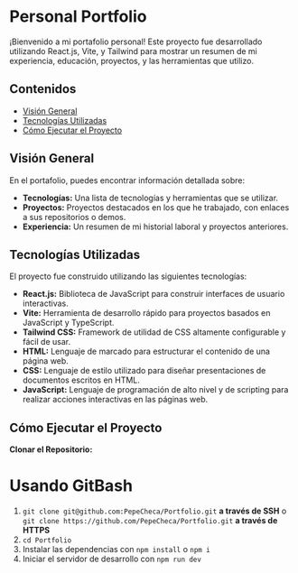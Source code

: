# Personal Portfolio

¡Bienvenido a mi portafolio personal! Este proyecto fue desarrollado utilizando React.js, Vite, y Tailwind para mostrar un resumen de mi experiencia, educación, proyectos, y las herramientas que utilizo.

## Contenidos

- [Visión General](#visión-general)
- [Tecnologías Utilizadas](#tecnologías-utilizadas)
- [Cómo Ejecutar el Proyecto](#cómo-ejecutar-el-proyecto)

## Visión General

En el portafolio, puedes encontrar información detallada sobre:

- **Tecnologías:** Una lista de tecnologías y herramientas que se utilizar.
- **Proyectos:** Proyectos destacados en los que he trabajado, con enlaces a sus repositorios o demos.
- **Experiencia:** Un resumen de mi historial laboral y proyectos anteriores.

## Tecnologías Utilizadas

El proyecto fue construido utilizando las siguientes tecnologías:

- **React.js:** Biblioteca de JavaScript para construir interfaces de usuario interactivas.
- **Vite:** Herramienta de desarrollo rápido para proyectos basados en JavaScript y TypeScript.
- **Tailwind CSS:** Framework de utilidad de CSS altamente configurable y fácil de usar.
- **HTML:** Lenguaje de marcado para estructurar el contenido de una página web.
- **CSS:** Lenguaje de estilo utilizado para diseñar presentaciones de documentos escritos en HTML.
- **JavaScript:** Lenguaje de programación de alto nivel y de scripting para realizar acciones interactivas en las páginas web.

## Cómo Ejecutar el Proyecto

**Clonar el Repositorio:**

   # Usando GitBash #
   1. `git clone git@github.com:PepeCheca/Portfolio.git` **a través de SSH** o `git clone https://github.com/PepeCheca/Portfolio.git` **a través de HTTPS**
   2. `cd Portfolio`
   3. Instalar las dependencias con `npm install` o `npm i`
   4. Iniciar el servidor de desarrollo con `npm run dev`